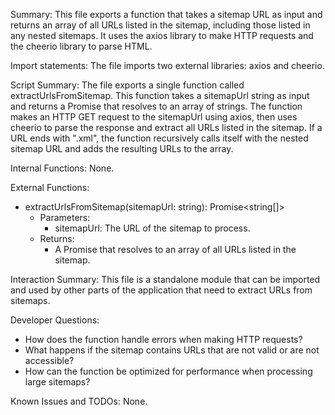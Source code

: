 Summary:
This file exports a function that takes a sitemap URL as input and returns an array of all URLs listed in the sitemap, including those listed in any nested sitemaps. It uses the axios library to make HTTP requests and the cheerio library to parse HTML.

Import statements:
The file imports two external libraries: axios and cheerio.

Script Summary:
The file exports a single function called extractUrlsFromSitemap. This function takes a sitemapUrl string as input and returns a Promise that resolves to an array of strings. The function makes an HTTP GET request to the sitemapUrl using axios, then uses cheerio to parse the response and extract all URLs listed in the sitemap. If a URL ends with ".xml", the function recursively calls itself with the nested sitemap URL and adds the resulting URLs to the array.

Internal Functions:
None.

External Functions:
- extractUrlsFromSitemap(sitemapUrl: string): Promise&lt;string[]&gt;
  - Parameters:
    - sitemapUrl: The URL of the sitemap to process.
  - Returns:
    - A Promise that resolves to an array of all URLs listed in the sitemap.

Interaction Summary:
This file is a standalone module that can be imported and used by other parts of the application that need to extract URLs from sitemaps.

Developer Questions:
- How does the function handle errors when making HTTP requests?
- What happens if the sitemap contains URLs that are not valid or are not accessible?
- How can the function be optimized for performance when processing large sitemaps?

Known Issues and TODOs:
None.